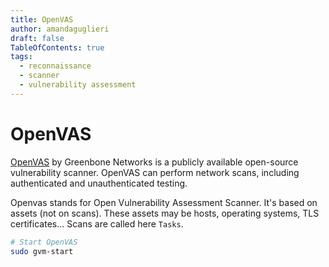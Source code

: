 ```yaml
---
title: OpenVAS
author: amandaguglieri
draft: false
TableOfContents: true
tags:
  - reconnaissance
  - scanner
  - vulnerability assessment
---
```


# OpenVAS

[OpenVAS](https://www.openvas.org/) by Greenbone Networks is a publicly available open-source vulnerability scanner. OpenVAS can perform network scans, including authenticated and unauthenticated testing.

Openvas stands for Open Vulnerability Assessment Scanner. It's based on assets (not on scans). These assets may be hosts, operating systems, TLS certificates... Scans are called here `Tasks`.

```bash
# Start OpenVAS
sudo gvm-start
```

